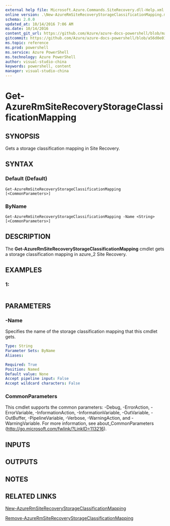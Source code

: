```yaml
---
external help file: Microsoft.Azure.Commands.SiteRecovery.dll-Help.xml
online version: .\New-AzureRmSiteRecoveryStorageClassificationMapping.md
schema: 2.0.0
updated_at: 10/14/2016 7:06 AM
ms.date: 10/14/2016
content_git_url: https://github.com/Azure/azure-docs-powershell/blob/master/azureps-cmdlets-docs/ResourceManager/AzureRM.SiteRecovery/v1.0/CmdletMDs/Get-AzureRmSiteRecoveryStorageClassificationMapping.md
gitcommit: https://github.com/Azure/azure-docs-powershell/blob/a56d0e01e65c2c33aa2af13dd29addc94ead6e88/azureps-cmdlets-docs/ResourceManager/AzureRM.SiteRecovery/v1.0/CmdletMDs/Get-AzureRmSiteRecoveryStorageClassificationMapping.md
ms.topic: reference
ms.prod: powershell
ms.service: Azure PowerShell
ms.technology: Azure PowerShell
author: visual-studio-china
keywords: powershell, content
manager: visual-studio-china
---
```


# Get-AzureRmSiteRecoveryStorageClassificationMapping

## SYNOPSIS
Gets a storage classification mapping in Site Recovery.

## SYNTAX

### Default (Default)
```
Get-AzureRmSiteRecoveryStorageClassificationMapping [<CommonParameters>]
```

### ByName
```
Get-AzureRmSiteRecoveryStorageClassificationMapping -Name <String> [<CommonParameters>]
```

## DESCRIPTION
The **Get-AzureRmSiteRecoveryStorageClassificationMapping** cmdlet gets a storage classification mapping in azure_2 Site Recovery.

## EXAMPLES

### 1:
```

```

## PARAMETERS

### -Name
Specifies the name of the storage classification mapping that this cmdlet gets.

```yaml
Type: String
Parameter Sets: ByName
Aliases: 

Required: True
Position: Named
Default value: None
Accept pipeline input: False
Accept wildcard characters: False
```

### CommonParameters
This cmdlet supports the common parameters: -Debug, -ErrorAction, -ErrorVariable, -InformationAction, -InformationVariable, -OutVariable, -OutBuffer, -PipelineVariable, -Verbose, -WarningAction, and -WarningVariable. For more information, see about_CommonParameters (http://go.microsoft.com/fwlink/?LinkID=113216).

## INPUTS

## OUTPUTS

## NOTES

## RELATED LINKS

[New-AzureRmSiteRecoveryStorageClassificationMapping](.\New-AzureRmSiteRecoveryStorageClassificationMapping.md)

[Remove-AzureRmSiteRecoveryStorageClassificationMapping](.\Remove-AzureRmSiteRecoveryStorageClassificationMapping.md)

